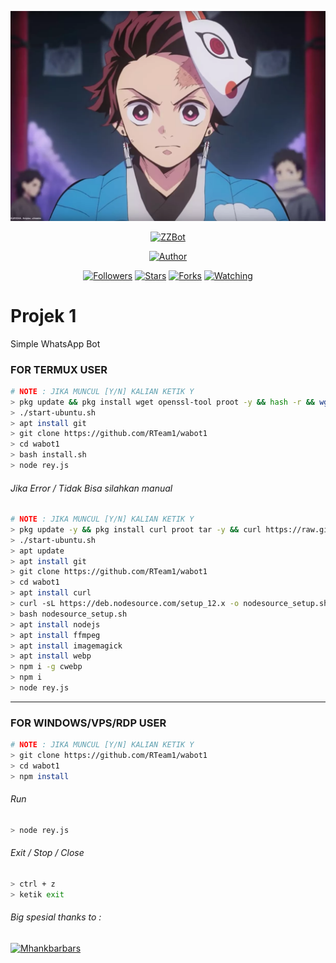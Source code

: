 <p align="center">
<img src="https://github.com/RTeam1/wabot1/blob/main/images.jpeg"/>
</p>
<p align="center">
<a href="#"><img title="ZZBot" src="https://img.shields.io/badge/Whatsapp%20Bot-green?colorA=%23ff0000&colorB=%23017e40&style=for-the-badge"></a>
</p>
<p align="center">
<a href="https://github.com/RTeam1"><img title="Author" src="https://img.shields.io/badge/Author-RTeam1-red.svg?style=for-the-badge&logo=github"></a>
</p>
<p align="center">
<a href="https://github.com/RTeam1/followers"><img title="Followers" src="https://img.shields.io/github/followers/zefianalfian?color=blue&style=flat-square"></a>
<a href="https://github.com/RTeam1/wabot1/stargazers/"><img title="Stars" src="https://img.shields.io/github/stars/zefianalfian/zzbott?color=red&style=flat-square"></a>
<a href="https://github.com/RTeam1/wabot1/network/members"><img title="Forks" src="https://img.shields.io/github/forks/zefianalfian/zzbott?color=red&style=flat-square"></a>
<a href="https://github.com/RTeam1/wabot1/watchers"><img title="Watching" src="https://img.shields.io/github/watchers/zefianalfian/zzbott?label=Watchers&color=blue&style=flat-square"></a>
</p>

# Projek 1
Simple WhatsApp Bot




### FOR TERMUX USER
```bash
# NOTE : JIKA MUNCUL [Y/N] KALIAN KETIK Y
> pkg update && pkg install wget openssl-tool proot -y && hash -r && wget https://raw.githubusercontent.com/EXALAB/AnLinux-Resources/master/Scripts/Installer/Ubuntu/ubuntu.sh && bash ubuntu.sh
> ./start-ubuntu.sh
> apt install git
> git clone https://github.com/RTeam1/wabot1
> cd wabot1
> bash install.sh
> node rey.js
```
###### Jika Error / Tidak Bisa silahkan manual
```bash
# NOTE : JIKA MUNCUL [Y/N] KALIAN KETIK Y
> pkg update -y && pkg install curl proot tar -y && curl https://raw.githubusercontent.com/AndronixApp/AndronixOrigin/master/Installer/Ubuntu/ubuntu-xfce.sh | bash
> ./start-ubuntu.sh
> apt update
> apt install git
> git clone https://github.com/RTeam1/wabot1
> cd wabot1
> apt install curl
> curl -sL https://deb.nodesource.com/setup_12.x -o nodesource_setup.sh
> bash nodesource_setup.sh
> apt install nodejs
> apt install ffmpeg
> apt install imagemagick
> apt install webp
> npm i -g cwebp
> npm i
> node rey.js
```

---------

### FOR WINDOWS/VPS/RDP USER
```bash
# NOTE : JIKA MUNCUL [Y/N] KALIAN KETIK Y
> git clone https://github.com/RTeam1/wabot1
> cd wabot1
> npm install
```
###### Run
```bash
> node rey.js
```
###### Exit / Stop / Close
```bash
> ctrl + z
> ketik exit
```


###### Big spesial thanks to :
<p align="center">

<a href="https://github.com/mhankbarbar"><img title="Mhankbarbars" src="https://img.shields.io/badge/Github-MhankBarBar-red.svg?style=for-the-badge&logo=github"></a>

</p> 
